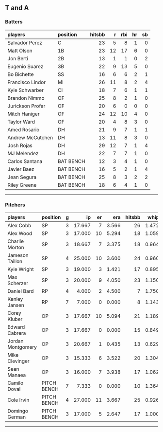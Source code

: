 ## T and A

### Batters

 
|players          |position  | hitsbb|  r| rbi| hr| sb| 
|:----------------|:---------|------:|--:|---:|--:|--:| 
|Salvador Perez   |C         |     23|  5|   8|  1|  0| 
|Matt Olson       |1B        |     23| 12|  17|  6|  0| 
|Jon Berti        |2B        |     13|  1|   1|  0|  2| 
|Eugenio Suarez   |3B        |     22|  9|  13|  5|  0| 
|Bo Bichette      |SS        |     16|  6|   6|  2|  1| 
|Francisco Lindor |MI        |     26| 11|   8|  2|  4| 
|Kyle Schwarber   |CI        |     18|  7|   6|  1|  1| 
|Brandon Nimmo    |OF        |     25|  8|   2|  1|  0| 
|Jurickson Profar |OF        |     20|  6|   0|  0|  0| 
|Mitch Haniger    |OF        |     24| 12|  10|  4|  0| 
|Taylor Ward      |OF        |     20|  4|   8|  3|  0| 
|Amed Rosario     |DH        |     21|  9|   7|  1|  1| 
|Andrew McCutchen |DH        |     13| 11|   8|  3|  0| 
|Josh Rojas       |DH        |     29| 12|   7|  1|  4| 
|MJ Melendez      |DH        |     22|  7|   7|  1|  0| 
|Carlos Santana   |BAT BENCH |     12|  3|   4|  1|  0| 
|Javier Baez      |BAT BENCH |     16|  5|   2|  1|  4| 
|Jean Segura      |BAT BENCH |     25|  8|   3|  2|  2| 
|Riley Greene     |BAT BENCH |     18|  6|   4|  1|  0| 

* * *

### Pitchers

 
|players           |position    |  g|     ip| er|   era| hitsbb|  whip| so|  w| sv| 
|:-----------------|:-----------|--:|------:|--:|-----:|------:|-----:|--:|--:|--:| 
|Alex Cobb         |SP          |  3| 17.667|  7| 3.566|     26| 1.472| 15|  1|  0| 
|Alex Wood         |SP          |  3| 17.000| 10| 5.294|     18| 1.059| 17|  1|  0| 
|Charlie Morton    |SP          |  3| 18.667|  7| 3.375|     18| 0.964| 30|  1|  0| 
|Jameson Taillon   |SP          |  4| 25.000| 10| 3.600|     24| 0.960| 17|  2|  0| 
|Kyle Wright       |SP          |  3| 19.000|  3| 1.421|     17| 0.895| 20|  3|  0| 
|Max Scherzer      |SP          |  3| 20.000|  9| 4.050|     23| 1.150| 17|  1|  0| 
|Daniel Bard       |RP          |  4|  4.000|  2| 4.500|      7| 1.750|  6|  0|  3| 
|Kenley Jansen     |RP          |  7|  7.000|  0| 0.000|      8| 1.143|  9|  0|  5| 
|Corey Kluber      |OP          |  3| 17.667| 10| 5.094|     21| 1.189| 15|  1|  0| 
|Edward Cabrera    |OP          |  3| 17.667|  0| 0.000|     15| 0.849| 20|  2|  0| 
|Jordan Montgomery |OP          |  3| 20.667|  1| 0.435|     13| 0.629| 23|  3|  0| 
|Mike Clevinger    |OP          |  3| 15.333|  6| 3.522|     20| 1.304|  8|  1|  0| 
|Sean Manaea       |OP          |  3| 16.000|  7| 3.938|     17| 1.062| 14|  1|  0| 
|Camilo Doval      |PITCH BENCH |  7|  7.333|  0| 0.000|     10| 1.364|  6|  1|  4| 
|Cole Irvin        |PITCH BENCH |  4| 27.000| 11| 3.667|     25| 0.926| 20|  0|  0| 
|Domingo German    |PITCH BENCH |  3| 17.000|  5| 2.647|     17| 1.000| 13|  1|  0| 


* * *


